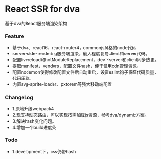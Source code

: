 # React SSR for dva

基于dva的React服务端渲染架构

### Feature

- 基于dva、react16、react-router4，commonjs风格的node代码
- server-side-rendering服务端渲染，最大程度复用client和server代码。
- 配置livereload和hotModuleReplacement，dev下server和client同步热更。
- 提取manifest，vendors，配置文件hash，便于使用cdn管理资源。
- 配置nodemon使得修改配置文件后自动重启，设置eslint钩子保证代码质量，代码压缩。
- 内置svg-sprite-loader、pxtorem等强大移动端配置

### ChangeLog

- 1.原地升级webpack4
- 2.现支持动态路由，可以实现按需加载js资源，参考dva/dynamic方案。
- 3.解决hash变化问题。
- 4.增加一个build进度条

### Todo

- 1.development下，css仍带hash

